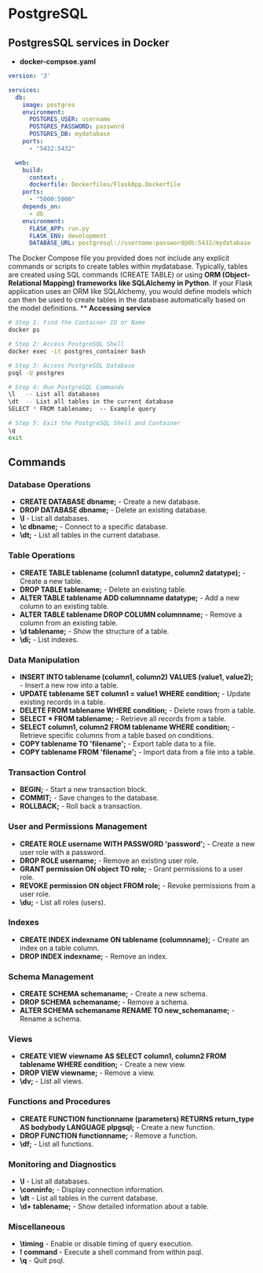 # PostgreSQL


## PostgresSQL services in Docker
* **docker-compsoe.yaml**
```yaml
version: '3'

services:
  db:
    image: postgres
    environment:
      POSTGRES_USER: username
      POSTGRES_PASSWORD: password
      POSTGRES_DB: mydatabase
    ports:
      - "5432:5432"

  web:
    build: 
      context: .
      dockerfile: Dockerfiles/FlaskApp.Dockerfile
    ports:
      - "5000:5000"
    depends_on:
      - db
    environment:
      FLASK_APP: run.py
      FLASK_ENV: development
      DATABASE_URL: postgresql://username:password@db:5432/mydatabase
``` 
The Docker Compose file you provided does not include any explicit commands or scripts to create tables within mydatabase. Typically, tables are created using SQL commands (CREATE TABLE) or using **ORM (Object-Relational Mapping) frameworks like SQLAlchemy in Python**. If your Flask application uses an ORM like SQLAlchemy, you would define models which can then be used to create tables in the database automatically based on the model definitions.
** **Accessing service**
```bash
# Step 1: Find the Container ID or Name
docker ps

# Step 2: Access PostgreSQL Shell
docker exec -it postgres_container bash

# Step 3: Access PostgreSQL Database
psql -U postgres

# Step 4: Run PostgreSQL Commands
\l   -- List all databases
\dt  -- List all tables in the current database
SELECT * FROM tablename;  -- Example query

# Step 5: Exit the PostgreSQL Shell and Container
\q
exit
```

## Commands
### Database Operations

* **CREATE DATABASE dbname;** - Create a new database.
* **DROP DATABASE dbname;** - Delete an existing database.
* **\l** - List all databases.
* **\c dbname;** - Connect to a specific database.
* **\dt;** - List all tables in the current database.

### Table Operations

* **CREATE TABLE tablename (column1 datatype, column2 datatype);** - Create a new table.
* **DROP TABLE tablename;** - Delete an existing table.
* **ALTER TABLE tablename ADD columnname datatype;** - Add a new column to an existing table.
* **ALTER TABLE tablename DROP COLUMN columnname;** - Remove a column from an existing table.
* **\d tablename;** - Show the structure of a table.
* **\di;** - List indexes.

### Data Manipulation

* **INSERT INTO tablename (column1, column2) VALUES (value1, value2);** - Insert a new row into a table.
* **UPDATE tablename SET column1 = value1 WHERE condition;** - Update existing records in a table.
* **DELETE FROM tablename WHERE condition;** - Delete rows from a table.
* **SELECT * FROM tablename;** - Retrieve all records from a table.
* **SELECT column1, column2 FROM tablename WHERE condition;** - Retrieve specific columns from a table based on conditions.
* **COPY tablename TO 'filename';** - Export table data to a file.
* **COPY tablename FROM 'filename';** - Import data from a file into a table.

### Transaction Control

* **BEGIN;** - Start a new transaction block.
* **COMMIT;** - Save changes to the database.
* **ROLLBACK;** - Roll back a transaction.

### User and Permissions Management

* **CREATE ROLE username WITH PASSWORD 'password';** - Create a new user role with a password.
* **DROP ROLE username;** - Remove an existing user role.
* **GRANT permission ON object TO role;** - Grant permissions to a user role.
* **REVOKE permission ON object FROM role;** - Revoke permissions from a user role.
* **\du;** - List all roles (users).

### Indexes

* **CREATE INDEX indexname ON tablename (columnname);** - Create an index on a table column.
* **DROP INDEX indexname;** - Remove an index.

### Schema Management

* **CREATE SCHEMA schemaname;** - Create a new schema.
* **DROP SCHEMA schemaname;** - Remove a schema.
* **ALTER SCHEMA schemaname RENAME TO new_schemaname;** - Rename a schema.

### Views

* **CREATE VIEW viewname AS SELECT column1, column2 FROM tablename WHERE condition;** - Create a new view.
* **DROP VIEW viewname;** - Remove a view.
* **\dv;** - List all views.

### Functions and Procedures

* **CREATE FUNCTION functionname (parameters) RETURNS return_type AS bodybody LANGUAGE plpgsql;** - Create a new function.
* **DROP FUNCTION functionname;** - Remove a function.
* **\df;** - List all functions.

### Monitoring and Diagnostics

* **\l** - List all databases.
* **\conninfo;** - Display connection information.
* **\dt** - List all tables in the current database.
* **\d+ tablename;** - Show detailed information about a table.

### Miscellaneous

* **\timing** - Enable or disable timing of query execution.
* **! command** - Execute a shell command from within psql.
* **\q** - Quit psql.
